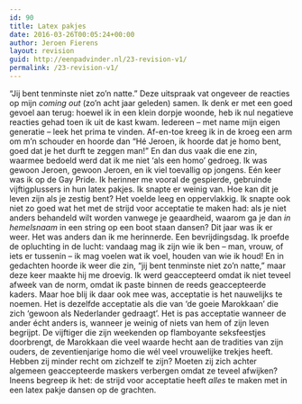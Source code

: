 ```yaml
---
id: 90
title: Latex pakjes
date: 2016-03-26T00:05:24+00:00
author: Jeroen Fierens
layout: revision
guid: http://eenpadvinder.nl/23-revision-v1/
permalink: /23-revision-v1/
---
```

“Jij bent tenminste niet zo’n natte.” Deze uitspraak vat ongeveer de reacties op mijn *coming out* (zo’n acht jaar geleden) samen. Ik denk er met een goed gevoel aan terug: hoewel ik in een klein dorpje woonde, heb ik nul negatieve reacties gehad toen ik uit de kast kwam. Iedereen – met name mijn eigen generatie – leek het prima te vinden. Af-en-toe kreeg ik in de kroeg een arm om m’n schouder en hoorde dan “Hé Jeroen, ik hoorde dat je homo bent, goed dat je het durft te zeggen man!” En dan dus vaak die ene zin, waarmee bedoeld werd dat ik me niet ‘als een homo’ gedroeg. Ik was gewoon Jeroen, gewoon Jeroen, en ik viel toevallig op jongens.  Eén keer was ik op de Gay Pride. Ik herinner me vooral de gespierde, gebruinde vijftigplussers in hun latex pakjes. Ik snapte er weinig van. Hoe kan dit je leven zijn als je zestig bent? Het voelde leeg en oppervlakkig. Ik snapte ook niet zo goed wat het met de strijd voor acceptatie te maken had: als je niet anders behandeld wilt worden vanwege je geaardheid, waarom ga je dan *in hemelsnaam* in een string op een boot staan dansen?  Dit jaar was ik er weer. Het was anders dan ik me herinnerde. Een bevrijdingsdag. Ik proefde de opluchting in de lucht: vandaag mag ik zijn wie ik ben – man, vrouw, of iets er tussenin – ik mag voelen wat ik voel, houden van wie ik houd! En in gedachten hoorde ik weer die zin, “jij bent tenminste niet zo’n natte,” maar deze keer maakte hij me droevig.  Ik werd geaccepteerd omdat ik niet teveel afweek van de norm, omdat ik paste binnen de reeds geaccepteerde kaders. Maar hoe blij ik daar ook mee was, acceptatie is het nauwelijks te noemen. Het is dezelfde acceptatie als die van ‘de goeie Marokkaan’ die zich ‘gewoon als Nederlander gedraagt’. Het is pas acceptatie wanneer de ander écht anders is, wanneer je weinig of niets van hem of zijn leven begrijpt. De vijftiger die zijn weekenden op flamboyante seksfeestjes doorbrengt, de Marokkaan die veel waarde hecht aan de tradities van zijn ouders, de zeventienjarige homo die wél veel vrouwelijke trekjes heeft. Hebben zij minder recht om zichzelf te zijn? Moeten zij zich achter algemeen geaccepteerde maskers verbergen omdat ze teveel afwijken? Ineens begreep ik het: de strijd voor acceptatie heeft *alles* te maken met in een latex pakje dansen op de grachten.